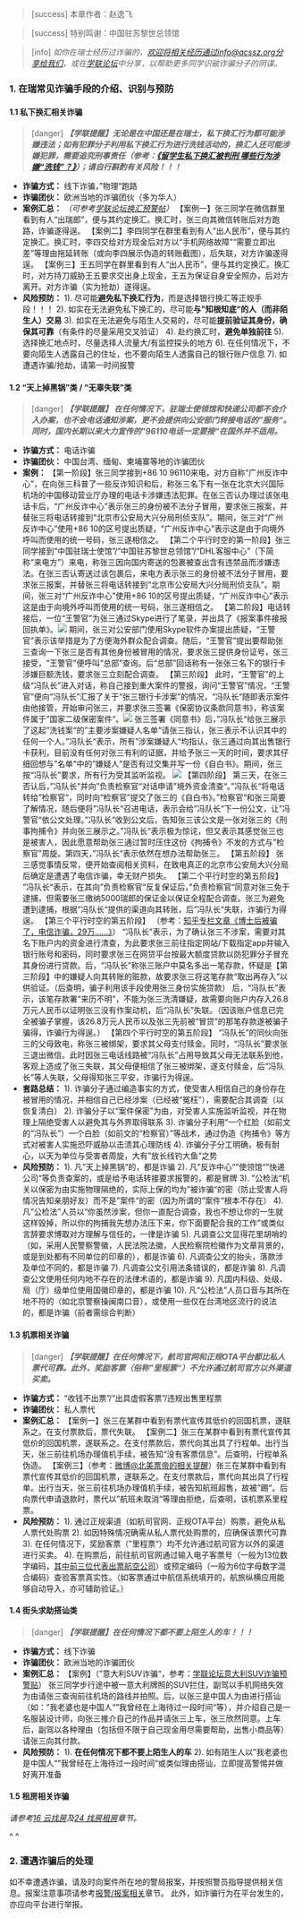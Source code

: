 > [success] 本章作者：赵逸飞

> [success] 特别鸣谢：中国驻苏黎世总领馆

> [info] *如你在瑞士经历过诈骗的，欢迎将相关经历通过info@acssz.org分享给我们，或在[学联论坛](<https://forum.acssz.org/>)中分享，以帮助更多同学识破诈骗分子的阴谋。*

### **1. 在瑞常见诈骗手段的介绍、识别与预防**

#### **1.1 私下换汇相关诈骗**
> [danger] ***【学联提醒】无论是在中国还是在瑞士，私下换汇行为都可能涉嫌违法；如有犯罪分子利用私下换汇行为进行洗钱活动的，换汇人还可能涉嫌犯罪，需要追究刑事责任（参考：[《留学生私下换汇被判刑 哪些行为涉嫌“洗钱”？》](<https://lx.huanqiu.com/article/9CaKrnK9SJX>)）；请自行斟酌有关风险！！！***
- **诈骗方式：** 线下诈骗，”物理“跑路
- **诈骗团伙：** 欧洲当地的诈骗团伙（多为华人）
- **案例汇总：**
*（可参考[学联论坛换汇预警帖](<https://forum.acssz.org/d/72-ti-xing-si-xia-huan-hui-da-e-jiao-yi-xu-jin-shen>)）*
【案例一】张三同学在微信群里看到有人“出瑞郎”，便与其约定换汇。换汇时，张三向其微信转账后对方跑路，诈骗遂得逞。
【案例二】李四同学在群里看到有人“出人民币”，便与其约定换汇。换汇时，李四交给对方现金后对方以“手机网络故障”“需要立即出差”等理由拖延转账（或向李四展示伪造的转账截图），后失联，对方诈骗遂得逞。
【案例三】王五同学在群里看到有人“出人民币”，便与其约定换汇。换汇时，对方持刀威胁王五要求交出身上现金，王五为保证自身安全照办，后对方离开。对方诈骗（实为抢劫）遂得逞。
- **风险预防：**
1). 尽可能**避免私下换汇行为**，而是选择银行换汇等正规手段！！！
2). 如实在无法避免私下换汇的，尽可能**与”知根知底“的人（而非陌生人）交易**
3). 如实在无法避免与陌生人交易的，尽可能**提前验证其身份，确保其可靠**（有条件的尽量采用交叉验证）
4). 赴约换汇时，**避免单独前往**
5). 选择换汇地点时，尽量选择人流量大/有监控探头的地方
6). 在任何情况下，不要向陌生人透露自己的住址，也不要向陌生人透露自己的银行账户信息
7). 如遭遇诈骗/抢劫，请第一时间报警

#### **1.2 “天上掉黑锅”类 / “无辜失联”类**
> [danger] ***【学联提醒】 在任何情况下，驻瑞士使领馆和快递公司都不会介入办案，也不会电话通知涉案，更不会提供向公安部门转接电话的”服务“。同时，国内长期以来大力宣传的”96110电话一定要接“在国外并不适用。***
- **诈骗方式：** 电话诈骗
- **诈骗团伙：** 中国台湾、缅甸、柬埔寨等地的诈骗团伙
- **案例：**
【第一阶段】张三同学接到+86 10 96110来电，对方自称“广州反诈中心”，在向张三科普了一些反诈知识和后，称张三名下有一张在北京大兴国际机场的中国移动营业厅办理的电话卡涉嫌违法犯罪。在张三否认办理过该张电话卡后，“广州反诈中心”表示张三的身份被不法分子冒用，要求张三报案，并替张三将电话转接到“北京市公安局大兴分局刑侦支队”。期间，张三对“广州反诈中心”使用+86 10的区号提出质疑，“广州反诈中心”表示这是由于向境外呼叫而使用的统一号码，张三遂相信之。
【第二个平行时空的第一阶段】张三同学接到“中国驻瑞士使馆”/“中国驻苏黎世总领馆”/“DHL客服中心”（下简称“来电方”）来电，称张三因向国内寄送的包裹被查出含有违禁品而涉嫌违法。在张三否认寄送过该包裹后，来电方表示张三的身份被不法分子冒用，要求张三报案，并替张三将电话转接到“北京市公安局大兴分局刑侦支队”。期间，张三对“广州反诈中心”使用+86 10的区号提出质疑，“广州反诈中心”表示这是由于向境外呼叫而使用的统一号码，张三遂相信之。
【第二阶段】电话转接后，一位“王警官”为张三通过Skype进行了笔录，并出具了《报案事件接报回执单》。![](.topwrite/assets/1689117820062.png)
期间，张三对公安部门使用Skype软件办案提出质疑，“王警官”表示该举措是为了方便海外群众配合调查。随后，“王警官”提出要帮助张三查询一下张三是否有其他身份被冒用的情况，要求张三提供身份证号，张三接受，“王警官”便呼叫“总部”查询。后“总部”回话称有一张张三名下的银行卡涉嫌巨额洗钱，要求张三立刻配合调查。
【第三阶段】
此时，“王警官”的上级“冯队长”进入对话，称自己接到重大案件的警报，询问“王警官”情况，“王警官”便向“冯队长”汇报了关于“张三银行卡涉案”的情况，“冯队长“随即表示案件由他接管，开始审问张三，并要求张三签署《保密协议条款同意书》，称该案件属于”国家二级保密案件“。![](.topwrite/assets/1689119166945.png)
张三签署《同意书》后，”冯队长“给张三展示了这起”洗钱案“的”主要涉案嫌疑人名单“请张三指认，张三表示不认识其中的任何一个人。”冯队长“表示，所有”涉案嫌疑人“均指认，张三通过向其出售银行卡获利，目前没有任何对张三有利的证据，并给予张三一天的时间，要求其仔细回想与”名单“中的”嫌疑人“是否有过交集并写一份《自白书》。期间，张三按“冯队长”要求，所有行为受其监听监视。
![](.topwrite/assets/1689462909359.png)
【第四阶段】
第三天，在张三否认后，”冯队长“并向”负责检察官“对话申请”境外资金清查“。”冯队长“将电话转给”检察官“，同时向“检察官”提交了张三的《自白书》。”检察官“和张三简要了解情况，随后便将”冯队长“召进电话，表示会给”冯队长“下一份公文，让”冯警官“依公文处理。”冯队长“收到公文后，告知张三该公文是一张对张三的《刑事拘捕令》并向张三展示之。”冯队长“表示极为惊诧，但又表示其感觉张三也是被害人，因此愿意帮助张三通过暂时压住这份《拘捕令》不发的方式与”检察官”周旋。第四天，”冯队长“表示依然在想办法帮助张三。
【第五阶段】
张三感觉事情反常，便开始查阅相关资料，在致电真正的北京市公安局大兴分局后确定是遭遇了电信诈骗，幸无财产损失。
【第二个平行时空的第五阶段】
”冯队长“表示，在其向”负责检察官“反复保证后，”负责检察官“同意对张三免于逮捕，但需要张三缴纳5000瑞郎的保证金以保证全程配合调查。张三为避免遭到逮捕，根据”冯队长“提供的渠道向其转账，后”冯队长“失联，诈骗行为得逞。
【第三个平行时空的第五阶段】
（参考：[知乎专栏文章《博士后被骗了，电信诈骗，29万……》](<https://zhuanlan.zhihu.com/p/64152663>)）
“冯队长”表示，为了确认张三不涉案，需要对其名下账户内的资金进行清查，为此要求张三前往指定网站/下载指定app并输入银行账号和密码，同时要求张三在网贷平台按最大额度贷款以防犯罪分子冒充其身份进行贷款。后，“冯队长”称张三账户中莫名多出一笔存款，怀疑是【第三阶段】中的嫌疑人向其转账的赃款，故要求张三将这笔存款“取出再存入”以供验证。（后查明，骗子利用该手段使用张三身份实施贷款）
后，“冯队长”表示，该笔存款署“来历不明”，不能为张三洗清嫌疑，故需要向账户内存入26.8万元人民币以证明张三没有作案动机，后“冯队长”失联。（因该账户信息已完全被骗子掌握，该26.8万元人民币以及张三先前被“冒贷”的那笔存款遂被骗子骗得，诈骗行为得逞。）
【第四个平行时空的第五阶段】
“冯队长”的同伙向张三的父母致电，称张三被绑架，要求其父母支付赎金。同时，“冯队长”要求张三退出微信。此时因张三电话线路被“冯队长”占用导致其父母无法联系到他，客观上造成了张三失联，其父母便相信了张三被绑架，遂支付赎金，后“冯队长”等人失联，父母得知张三平安，诈骗行为得逞。
- **套路总结：**
1). 诈骗分子通过编造事实的方式，使受害人相信自己的身份存在被冒用的情况，并相信自己已经涉案（已经被“冤枉”），需要配合其调查（以恢复清白）
2). 诈骗分子以“案件保密”为由，对受害人实施监听监视，并在物理上隔绝受害人以避免其与外界取得联系
3). 诈骗分子利用“一个红脸（如前文的“冯队长”）一个白脸（如前文的“检察官）”等战术，通过伪造《拘捕令》等方式对被害人实施恐吓威胁以击溃其心理防线
4). 诈骗分子分工明确，极有耐心，以天为单位与受害者周旋，大有”放长线钓大鱼“之势
- **风险预防：**
1). 凡”天上掉黑锅“的，都是诈骗
2). 凡”反诈中心“”使领馆“”快递公司“等负责查案的，或是给予电话转接要求报警的，都是冒牌
3). ”公检法“机关以保密为由实施物理隔绝的，实际上保的均为”被诈骗“的密（防止受害人将情况告知亲朋好友）而不是”案件“的密（因为所谓的”案件“根本不存在）
4). 凡”公检法”人员以“你虽然涉案，但你一直配合调查，我也不想让你的一生就这样毁掉，所以你的拘捕我先想办法压下来，你下面要配合我的工作”或类似言辞要求博取对方理解与信任的，一律是诈骗
5). 凡调查公文显得花里胡哨的（如，采用人民警察警徽，人民法院法徽，人民检察院检徽作为文章背景的，或是到处都有不同单位的印章的），都是诈骗
6). 凡调查公文的抬头，落款涉及单位不同的，都是诈骗
7). 凡调查公文引用法条错误的，都是诈骗
8). 凡调查公文使用任何内地不存在的法律术语的，都是诈骗
9). 凡国内科级、处级、局（厅）级单位使用国徽印章的，都是诈骗
10). 凡“公检法”人员口音与其所在地不符的（如北京警察操闽南口音），或使用一些仅在台湾地区流行的说法的，都是诈骗（前者需综合判断）

#### **1.3 机票相关诈骗**
> [danger] ***【学联提醒】在任何情况下，航司官网和正规OTA平台都比私人票代可靠。此外，奖励客票（俗称”里程票“）不允许通过航司官方以外渠道买卖。***
- **诈骗方式：** “收钱不出票”/“出具虚假客票”/违规出售里程票
- **诈骗团伙：** 私人票代
- **案例汇总：**
【案例一】张三在某群中看到有票代宣传其低价的回国机票，遂联系之。在支付票款后，票代失联。
【案例二】张三在某群中看到有票代宣传其低价的回国机票，遂联系之。在支付票款后，票代向其出具了行程单。出行当天，张三前往机场办理值机手续，被告知“没有客票信息”。后查明，行程单系伪造。
【案例三】（参考：[微博@北美票帝的相关提醒](<https://weibo.com/3043504277/4783653797757563>)）张三在某群中看到有票代宣传其低价的回国机票，遂联系之。在支付票款后，票代向其出具了行程单。出行当天，张三前往机场办理值机手续，被告知航班超售，故被”踢“。后向票代申请退款时，票代以”航班未取消“等理由拒绝，后查明，该机票系里程票。
- **风险预防：**
1). 通过正规渠道（如航司官网、正规OTA平台）购票，避免从私人票代处购票
2). 如因特殊情况确需从私人票代处购票的，应确保该票代可靠
3). 在任何情况下，奖励客票（”里程票“）均不允许通过航司官方以外的渠道进行买卖。
4). 在购票后，前往航司官网通过输入电子客票号（一般为13位数字编码，[其中前三位代表出票航空公司](<https://www.iata.org/en/about/members/airline-list/>)）或预定编码（一般为6位字母数字混合编码）查验客票真实性。（如客票通过中航信系统填开的，航旅纵横应用能够自动导入，亦可辅助验证。）

#### **1.4 街头求助搭讪类**
> [danger] ***【学联提醒】在任何情况下都不要上陌生人的车！！！***
- **诈骗方式：** 线下诈骗
- **诈骗团伙：** 欧洲当地的诈骗团伙
- **案例汇总：**
【案例】（”意大利SUV诈骗“，参考：[学联论坛意大利SUV诈骗预警贴](<https://forum.acssz.org/d/58-suvitalian-suv-scam>)）
张三同学步行途中被一意大利牌照的SUV拦住，副驾以手机网络失效为由请张三查询前往机场的路线并拍照。后，以张三是中国人为由进行搭讪（如：”我老婆也是中国人“”我曾经在上海待过一段时间“等），并介绍自己是一名服装设计师，向张三推介自己的作品并请张三上车，张三欣然同意。上车后，副驾以各种理由（包括但不限于自己现金用尽需要帮助，出售小商品等）请张三向其付款。
- **风险预防：**
1). **在任何情况下都不要上陌生人的车**
2). 如有陌生人以”我老婆也是中国人“”我曾经在上海待过一段时间“或类似理由搭讪，立即提高警惕并做好离开准备

#### **1.5 租房相关诈骗**
*请参考[16 云找房](<16 云找房.md>)及[24 找房租房](<24找房租房.md>)章节。*

^
^
### **2. 遭遇诈骗后的处理**
如不幸遭遇诈骗，请及时向案件所在地的警局报案，并按照警员指导提供相关信息。报案注意事项请参考[报警/报案相关](<报警/报案相关.md>)章节。
此外，如诈骗行为在平台发生的，亦应向平台进行举报。